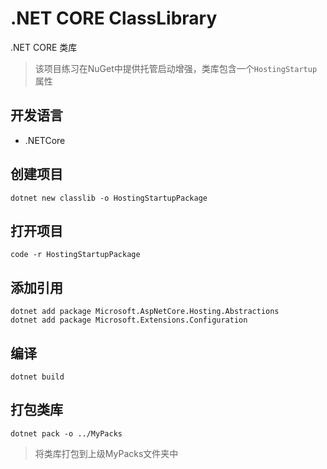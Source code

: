 # .NET CORE ClassLibrary

.NET CORE 类库

> 该项目练习在NuGet中提供托管启动增强，类库包含一个`HostingStartup`属性

## 开发语言

* .NETCore

## 创建项目

``` NET Core CLI
dotnet new classlib -o HostingStartupPackage
```

## 打开项目

``` NET Core CLI
code -r HostingStartupPackage
```

## 添加引用

``` NET Core CLI
dotnet add package Microsoft.AspNetCore.Hosting.Abstractions
dotnet add package Microsoft.Extensions.Configuration
```

## 编译

``` NET Core CLI
dotnet build
```

## 打包类库

``` NET Core CLI
dotnet pack -o ../MyPacks
```

> 将类库打包到上级MyPacks文件夹中
